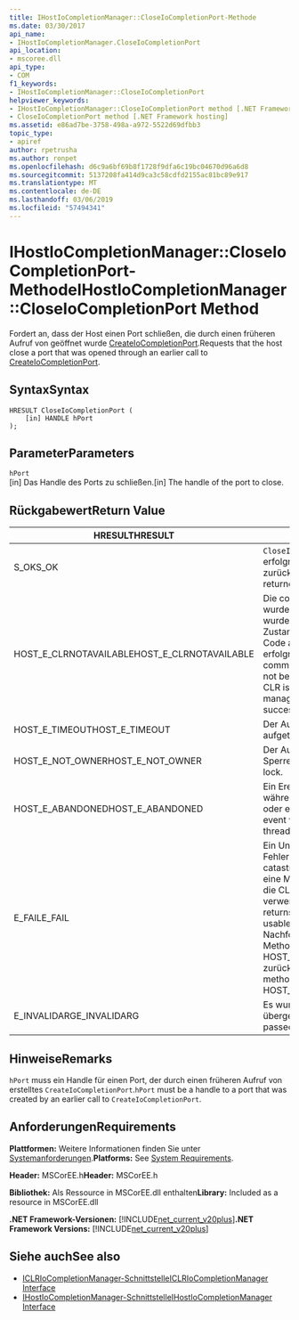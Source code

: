 ```yaml
---
title: IHostIoCompletionManager::CloseIoCompletionPort-Methode
ms.date: 03/30/2017
api_name:
- IHostIoCompletionManager.CloseIoCompletionPort
api_location:
- mscoree.dll
api_type:
- COM
f1_keywords:
- IHostIoCompletionManager::CloseIoCompletionPort
helpviewer_keywords:
- IHostIoCompletionManager::CloseIoCompletionPort method [.NET Framework hosting]
- CloseIoCompletionPort method [.NET Framework hosting]
ms.assetid: e86ad7be-3758-498a-a972-5522d69dfbb3
topic_type:
- apiref
author: rpetrusha
ms.author: ronpet
ms.openlocfilehash: d6c9a6bf69b8f1728f9dfa6c19bc04670d96a6d8
ms.sourcegitcommit: 5137208fa414d9ca3c58cdfd2155ac81bc89e917
ms.translationtype: MT
ms.contentlocale: de-DE
ms.lasthandoff: 03/06/2019
ms.locfileid: "57494341"
---
```

# <a name="ihostiocompletionmanagercloseiocompletionport-method"></a><span data-ttu-id="13e4d-102">IHostIoCompletionManager::CloseIoCompletionPort-Methode</span><span class="sxs-lookup"><span data-stu-id="13e4d-102">IHostIoCompletionManager::CloseIoCompletionPort Method</span></span>
<span data-ttu-id="13e4d-103">Fordert an, dass der Host einen Port schließen, die durch einen früheren Aufruf von geöffnet wurde [CreateIoCompletionPort](../../../../docs/framework/unmanaged-api/hosting/ihostiocompletionmanager-createiocompletionport-method.md).</span><span class="sxs-lookup"><span data-stu-id="13e4d-103">Requests that the host close a port that was opened through an earlier call to [CreateIoCompletionPort](../../../../docs/framework/unmanaged-api/hosting/ihostiocompletionmanager-createiocompletionport-method.md).</span></span>  
  
## <a name="syntax"></a><span data-ttu-id="13e4d-104">Syntax</span><span class="sxs-lookup"><span data-stu-id="13e4d-104">Syntax</span></span>  
  
```  
HRESULT CloseIoCompletionPort (  
    [in] HANDLE hPort  
);  
```  
  
## <a name="parameters"></a><span data-ttu-id="13e4d-105">Parameter</span><span class="sxs-lookup"><span data-stu-id="13e4d-105">Parameters</span></span>  
 `hPort`  
 <span data-ttu-id="13e4d-106">[in] Das Handle des Ports zu schließen.</span><span class="sxs-lookup"><span data-stu-id="13e4d-106">[in] The handle of the port to close.</span></span>  
  
## <a name="return-value"></a><span data-ttu-id="13e4d-107">Rückgabewert</span><span class="sxs-lookup"><span data-stu-id="13e4d-107">Return Value</span></span>  
  
|<span data-ttu-id="13e4d-108">HRESULT</span><span class="sxs-lookup"><span data-stu-id="13e4d-108">HRESULT</span></span>|<span data-ttu-id="13e4d-109">Beschreibung</span><span class="sxs-lookup"><span data-stu-id="13e4d-109">Description</span></span>|  
|-------------|-----------------|  
|<span data-ttu-id="13e4d-110">S_OK</span><span class="sxs-lookup"><span data-stu-id="13e4d-110">S_OK</span></span>|<span data-ttu-id="13e4d-111">`CloseIoCompletionPort` wurde erfolgreich zurückgegeben.</span><span class="sxs-lookup"><span data-stu-id="13e4d-111">`CloseIoCompletionPort` returned successfully.</span></span>|  
|<span data-ttu-id="13e4d-112">HOST_E_CLRNOTAVAILABLE</span><span class="sxs-lookup"><span data-stu-id="13e4d-112">HOST_E_CLRNOTAVAILABLE</span></span>|<span data-ttu-id="13e4d-113">Die common Language Runtime (CLR) wurde nicht in einen Prozess geladen wurde, oder die CLR ist in einem Zustand, in dem nicht verwalteten Code ausführen oder den Aufruf erfolgreich zu verarbeiten.</span><span class="sxs-lookup"><span data-stu-id="13e4d-113">The common language runtime (CLR) has not been loaded into a process, or the CLR is in a state in which it cannot run managed code or process the call successfully.</span></span>|  
|<span data-ttu-id="13e4d-114">HOST_E_TIMEOUT</span><span class="sxs-lookup"><span data-stu-id="13e4d-114">HOST_E_TIMEOUT</span></span>|<span data-ttu-id="13e4d-115">Der Aufruf ist ein Timeout aufgetreten.</span><span class="sxs-lookup"><span data-stu-id="13e4d-115">The call timed out.</span></span>|  
|<span data-ttu-id="13e4d-116">HOST_E_NOT_OWNER</span><span class="sxs-lookup"><span data-stu-id="13e4d-116">HOST_E_NOT_OWNER</span></span>|<span data-ttu-id="13e4d-117">Der Aufrufer ist nicht Besitzer der Sperre.</span><span class="sxs-lookup"><span data-stu-id="13e4d-117">The caller does not own the lock.</span></span>|  
|<span data-ttu-id="13e4d-118">HOST_E_ABANDONED</span><span class="sxs-lookup"><span data-stu-id="13e4d-118">HOST_E_ABANDONED</span></span>|<span data-ttu-id="13e4d-119">Ein Ereignis wurde abgebrochen, während sich der blockierte Thread oder eine Fiber darauf gewartet.</span><span class="sxs-lookup"><span data-stu-id="13e4d-119">An event was canceled while a blocked thread or fiber was waiting on it.</span></span>|  
|<span data-ttu-id="13e4d-120">E_FAIL</span><span class="sxs-lookup"><span data-stu-id="13e4d-120">E_FAIL</span></span>|<span data-ttu-id="13e4d-121">Ein Unbekannter Schwerwiegender Fehler ist aufgetreten.</span><span class="sxs-lookup"><span data-stu-id="13e4d-121">An unknown catastrophic failure occurred.</span></span> <span data-ttu-id="13e4d-122">Wenn eine Methode E_FAIL zurückgibt, ist die CLR nicht mehr im Prozess verwendet werden.</span><span class="sxs-lookup"><span data-stu-id="13e4d-122">When a method returns E_FAIL, the CLR is no longer usable within the process.</span></span> <span data-ttu-id="13e4d-123">Nachfolgende Aufrufe zum Hosten der Methoden HOST_E_CLRNOTAVAILABLE zurück.</span><span class="sxs-lookup"><span data-stu-id="13e4d-123">Subsequent calls to hosting methods return HOST_E_CLRNOTAVAILABLE.</span></span>|  
|<span data-ttu-id="13e4d-124">E_INVALIDARG</span><span class="sxs-lookup"><span data-stu-id="13e4d-124">E_INVALIDARG</span></span>|<span data-ttu-id="13e4d-125">Es wurde ein ungültiger Porthandle übergeben.</span><span class="sxs-lookup"><span data-stu-id="13e4d-125">An invalid port handle was passed.</span></span>|  
  
## <a name="remarks"></a><span data-ttu-id="13e4d-126">Hinweise</span><span class="sxs-lookup"><span data-stu-id="13e4d-126">Remarks</span></span>  
 <span data-ttu-id="13e4d-127">`hPort` muss ein Handle für einen Port, der durch einen früheren Aufruf von erstelltes `CreateIoCompletionPort`.</span><span class="sxs-lookup"><span data-stu-id="13e4d-127">`hPort` must be a handle to a port that was created by an earlier call to `CreateIoCompletionPort`.</span></span>  
  
## <a name="requirements"></a><span data-ttu-id="13e4d-128">Anforderungen</span><span class="sxs-lookup"><span data-stu-id="13e4d-128">Requirements</span></span>  
 <span data-ttu-id="13e4d-129">**Plattformen:** Weitere Informationen finden Sie unter [Systemanforderungen](../../../../docs/framework/get-started/system-requirements.md).</span><span class="sxs-lookup"><span data-stu-id="13e4d-129">**Platforms:** See [System Requirements](../../../../docs/framework/get-started/system-requirements.md).</span></span>  
  
 <span data-ttu-id="13e4d-130">**Header:** MSCorEE.h</span><span class="sxs-lookup"><span data-stu-id="13e4d-130">**Header:** MSCorEE.h</span></span>  
  
 <span data-ttu-id="13e4d-131">**Bibliothek:** Als Ressource in MSCorEE.dll enthalten</span><span class="sxs-lookup"><span data-stu-id="13e4d-131">**Library:** Included as a resource in MSCorEE.dll</span></span>  
  
 <span data-ttu-id="13e4d-132">**.NET Framework-Versionen:** [!INCLUDE[net_current_v20plus](../../../../includes/net-current-v20plus-md.md)]</span><span class="sxs-lookup"><span data-stu-id="13e4d-132">**.NET Framework Versions:** [!INCLUDE[net_current_v20plus](../../../../includes/net-current-v20plus-md.md)]</span></span>  
  
## <a name="see-also"></a><span data-ttu-id="13e4d-133">Siehe auch</span><span class="sxs-lookup"><span data-stu-id="13e4d-133">See also</span></span>
- [<span data-ttu-id="13e4d-134">ICLRIoCompletionManager-Schnittstelle</span><span class="sxs-lookup"><span data-stu-id="13e4d-134">ICLRIoCompletionManager Interface</span></span>](../../../../docs/framework/unmanaged-api/hosting/iclriocompletionmanager-interface.md)
- [<span data-ttu-id="13e4d-135">IHostIoCompletionManager-Schnittstelle</span><span class="sxs-lookup"><span data-stu-id="13e4d-135">IHostIoCompletionManager Interface</span></span>](../../../../docs/framework/unmanaged-api/hosting/ihostiocompletionmanager-interface.md)

